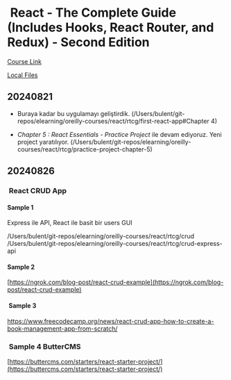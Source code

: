 #  React - The Complete Guide (Includes Hooks, React Router, and Redux) - Second Edition

[Course Link](https://learning.oreilly.com/videos/react-the/9781801812603/9781801812603-video1_3/)

[Local Files](/Users/bulent/git-repos/elearning/oreilly-courses/react/rtcg)

## 20240821

- Buraya kadar bu uygulamayı geliştirdik. (/Users/bulent/git-repos/elearning/oreilly-courses/react/rtcg/first-react-app#Chapter 4)

- *Chapter 5 : React Essentials - Practice Project* ile devam ediyoruz. Yeni project yaratılıyor. (/Users/bulent/git-repos/elearning/oreilly-courses/react/rtcg/practice-project-chapter-5)

## 20240826

###  React CRUD App

#### Sample 1

Express ile API, React ile basit bir users GUI

/Users/bulent/git-repos/elearning/oreilly-courses/react/rtcg/crud
/Users/bulent/git-repos/elearning/oreilly-courses/react/rtcg/crud-express-api

#### Sample 2

[https://ngrok.com/blog-post/react-crud-example](https://ngrok.com/blog-post/react-crud-example)

####  Sample 3

[https://www.freecodecamp.org/news/react-crud-app-how-to-create-a-book-management-app-from-scratch/
](https://www.freecodecamp.org/news/react-crud-app-how-to-create-a-book-management-app-from-scratch/)

###  Sample 4 ButterCMS

[https://buttercms.com/starters/react-starter-project/](https://buttercms.com/starters/react-starter-project/)
